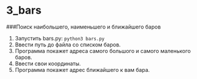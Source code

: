 # 3_bars
###Поиск наибольшего, наименьшего и ближайшего баров
1. Запустить bars.py: `python3 bars.py`
2. Ввести путь до файла со списком баров.
2. Программа покажет адреса самого большого и самого маленького баров.
3. Ввести свои координаты.
4. Программа покажет адрес ближайшего к вам бара.
